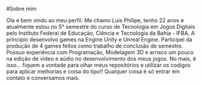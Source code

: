 #Sobre mim

Ola e bem vindo ao meu perfil.
Me chamo Luis Philipe, tenho 22 anos e atualmente estou no 5° semestre do curso de Tecnologia em Jogos Digitais pelo Instituto Federal de Educação, Ciência e Tecnologia da Bahia - IFBA. A principio desenvolvo games na Engine Unity e Unreal Engine. Participei da produção de 4 games feitos como trabalho de conclusão de semestre. Possuo experiência com Programação, Modelagem 3D e arrisco um pouco na edição de video e aúdio no desenvolvimento dos meus jogos.
No mais, é isso... fiquem a vontade para olhar meus repositórios e utilizar os codigos para aplicar melhorias e coisa do tipo!! Qualquer coisa é só entrar em contato e conversamos mais.

<!---
luispheDev/luispheDev is a ✨ special ✨ repository because its `README.md` (this file) appears on your GitHub profile.
You can click the Preview link to take a look at your changes.
--->
